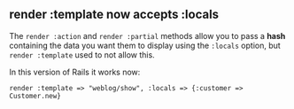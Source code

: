 ## render :template now accepts :locals

The `render :action` and `render :partial` methods allow you to pass a **hash** containing the data you want them to display using the `:locals` option, but `render :template` used to not allow this.

In this version of Rails it works now:

	render :template => "weblog/show", :locals => {:customer => Customer.new}